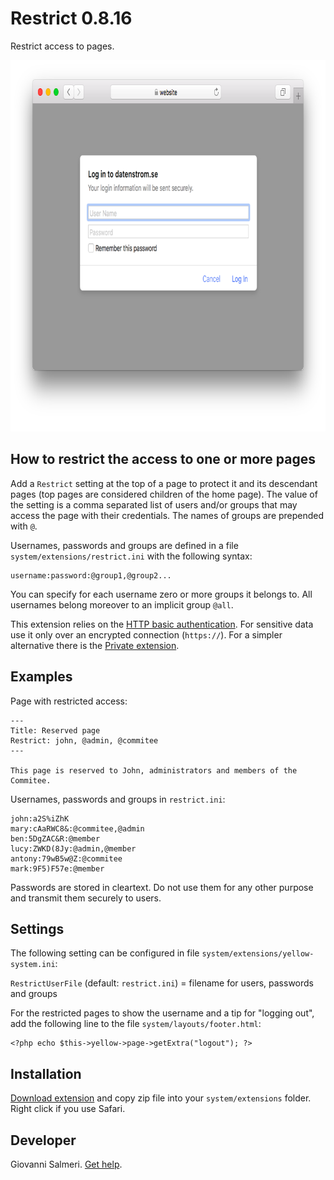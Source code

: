 Restrict 0.8.16
=============
Restrict access to pages.

<p align="center"><img src="restrict-screenshot.png?raw=true" width="795" height="594" alt="Screenshot"></p>

## How to restrict the access to one or more pages

Add a `Restrict` setting at the top of a page to protect it and its descendant pages (top pages are considered children of the home page). The value of the setting is a comma separated list of users and/or groups that may access the page with their credentials. The names of groups are prepended with `@`.

Usernames, passwords and groups are defined in a file `system/extensions/restrict.ini` with the following syntax:

```
username:password:@group1,@group2...
```

You can specify for each username zero or more groups it belongs to. All usernames belong moreover to an implicit group `@all`.

This extension relies on the [HTTP basic authentication](https://en.wikipedia.org/wiki/Basic_access_authentication). For sensitive data use it only over an encrypted connection (`https://`). For a simpler alternative there is the [Private extension](https://github.com/schulle4u/yellow-extensions-schulle4u/tree/master/private).

## Examples

Page with restricted access:

```
---
Title: Reserved page
Restrict: john, @admin, @commitee
---

This page is reserved to John, administrators and members of the Commitee.
```

Usernames, passwords and groups in `restrict.ini`:

```
john:a2S%iZhK
mary:cAaRWC8&:@commitee,@admin
ben:5DgZAC&R:@member
lucy:ZWKD(8Jy:@admin,@member
antony:79wB5w@Z:@commitee
mark:9F5)F57e:@member
```

Passwords are stored in cleartext. Do not use them for any other purpose and transmit them securely to users.

## Settings

The following setting can be configured in file `system/extensions/yellow-system.ini`:

`RestrictUserFile` (default: `restrict.ini`) = filename for users, passwords and groups  

For the restricted pages to show the username and a tip for "logging out", add the following line to the file `system/layouts/footer.html`:

```
<?php echo $this->yellow->page->getExtra("logout"); ?>
```

## Installation

[Download extension](https://github.com/GiovanniSalmeri/yellow-restrict/archive/master.zip) and copy zip file into your `system/extensions` folder. Right click if you use Safari.

## Developer

Giovanni Salmeri. [Get help](https://github.com/GiovanniSalmeri/yellow-restrict/issues).
